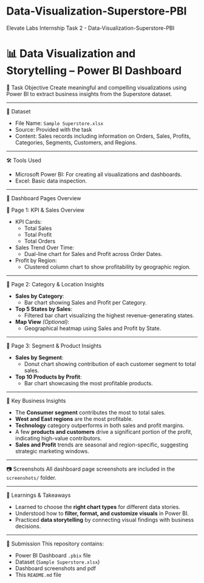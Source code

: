 # Data-Visualization-Superstore-PBI
Elevate Labs Internship Task 2 - Data-Visualization-Superstore-PBI


# 📊 Data Visualization and Storytelling – Power BI Dashboard

🎯 Task Objective
Create meaningful and compelling visualizations using Power BI to extract business insights from the Superstore dataset.

---

📁 Dataset
- File Name: `Sample Superstore.xlsx`
- Source: Provided with the task
- Content: Sales records including information on Orders, Sales, Profits, Categories, Segments, Customers, and Regions.

---

🛠 Tools Used
- Microsoft Power BI: For creating all visualizations and dashboards.
- Excel: Basic data inspection.

---

📌 Dashboard Pages Overview

📍 Page 1: KPI & Sales Overview
- KPI Cards:
  - Total Sales
  - Total Profit
  - Total Orders
- Sales Trend Over Time:
  - Dual-line chart for Sales and Profit across Order Dates.
- Profit by Region:
  - Clustered column chart to show profitability by geographic region.

---

📍 Page 2: Category & Location Insights
- **Sales by Category**:
  - Bar chart showing Sales and Profit per Category.
- **Top 5 States by Sales**:
  - Filtered bar chart visualizing the highest revenue-generating states.
- **Map View** *(Optional)*:
  - Geographical heatmap using Sales and Profit by State.

---

📍 Page 3: Segment & Product Insights
- **Sales by Segment**:
  - Donut chart showing contribution of each customer segment to total sales.
- **Top 10 Products by Profit**:
  - Bar chart showcasing the most profitable products.

---

🧠 Key Business Insights
- The **Consumer segment** contributes the most to total sales.
- **West and East regions** are the most profitable.
- **Technology** category outperforms in both sales and profit margins.
- A few **products and customers** drive a significant portion of the profit, indicating high-value contributors.
- **Sales and Profit** trends are seasonal and region-specific, suggesting strategic marketing windows.

---

📷 Screenshots
All dashboard page screenshots are included in the `screenshots/` folder.

---

📝 Learnings & Takeaways
- Learned to choose the **right chart types** for different data stories.
- Understood how to **filter, format, and customize visuals** in Power BI.
- Practiced **data storytelling** by connecting visual findings with business decisions.

---

🔗 Submission
This repository contains:
- Power BI Dashboard `.pbix` file
- Dataset (`Sample Superstore.xlsx`)
- Dashboard screenshots and pdf
- This `README.md` file


